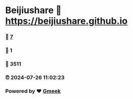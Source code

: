 # Beijiushare :link: https://beijiushare.github.io 
### :page_facing_up: [7](https://beijiushare.github.io/tag.html) 
### :speech_balloon: 1 
### :hibiscus: 3511 
### :alarm_clock: 2024-07-26 11:02:23 
### Powered by :heart: [Gmeek](https://github.com/Meekdai/Gmeek)
